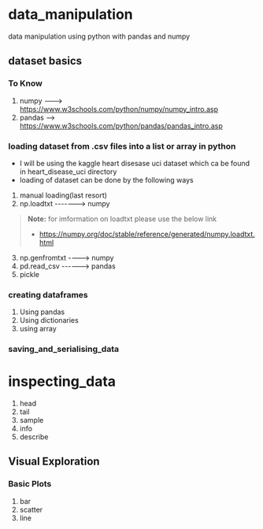 # data_manipulation
data manipulation using python with pandas and numpy

## dataset basics

### To Know
1. numpy ---> https://www.w3schools.com/python/numpy/numpy_intro.asp
2. pandas --> https://www.w3schools.com/python/pandas/pandas_intro.asp

### loading dataset from .csv files into a list or array in python
* I will be using the kaggle heart disesase uci dataset which ca be found in heart_disease_uci directory
* loading of dataset can be done by the following ways
1. manual loading(last resort)
2. np.loadtxt -------> numpy
> **Note:** for imformation on loadtxt please use the below link
> * https://numpy.org/doc/stable/reference/generated/numpy.loadtxt.html
3. np.genfromtxt ----> numpy
4. pd.read_csv ------> pandas
5. pickle

### creating dataframes
1. Using pandas
2. Using dictionaries
3. using array

### saving_and_serialising_data

# inspecting_data
1. head
2. tail
3. sample
4. info
5. describe

## Visual Exploration

### Basic Plots
1. bar
2. scatter
3. line



